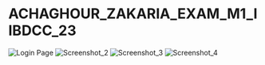 # ACHAGHOUR_ZAKARIA_EXAM_M1_IIBDCC_23


![Login Page](https://github.com/zakaria-achaghour/ACHAGHOUR_ZAKARIA_EXAM_M1_IIBDCC_23/assets/47084884/7d1643cf-ee73-45c3-adab-dba69a686e45)
![Screenshot_2](https://github.com/zakaria-achaghour/ACHAGHOUR_ZAKARIA_EXAM_M1_IIBDCC_23/assets/47084884/5cf10a89-9089-4121-b09c-0fe6fe67da86)
![Screenshot_3](https://github.com/zakaria-achaghour/ACHAGHOUR_ZAKARIA_EXAM_M1_IIBDCC_23/assets/47084884/7d2cbcc9-a9bd-4d61-bb27-a72b09e8a0af)
![Screenshot_4](https://github.com/zakaria-achaghour/ACHAGHOUR_ZAKARIA_EXAM_M1_IIBDCC_23/assets/47084884/8c8e4900-0edc-451c-a815-54b52c82d88d)
